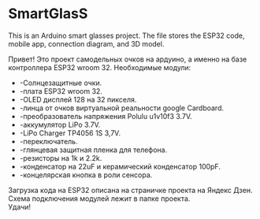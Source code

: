 # SmartGlasS
This is an Arduino smart glasses project. The file stores the ESP32 code, mobile app, connection diagram, and 3D model.

Привет! Это проект самодельных очков на ардуино, а именно на базе контроллера ESP32 wroom 32.
Необходимые модули:  
 * -Солнцезащитные очки.  
 * -плата ESP32 wroom 32.  
 * -OLED дисплей 128 на 32 пикселя.  
 * -линца от очков виртуальной реальности google Cardboard.  
 * -преобразователь напряжения Polulu u1v10f3 3.7V.  
 * -аккумулятор LiPo 3.7V.  
 * -LiPo Charger TP4056 1S 3,7V.  
 * -переключатель.  
 * -глянцевая защитная пленка для телефона.  
 * -резисторы на 1k и 2.2k.  
 * -конденсатор на 22uF и керамический конденсатор 100pF.  
 * -концелярская кнопка в роли сенсора.
 
Загрузка кода на ESP32 описана на страничке проекта на Яндекс Дзен.  
Схема подключения модулей лежит в папке проекта.  
Удачи!
